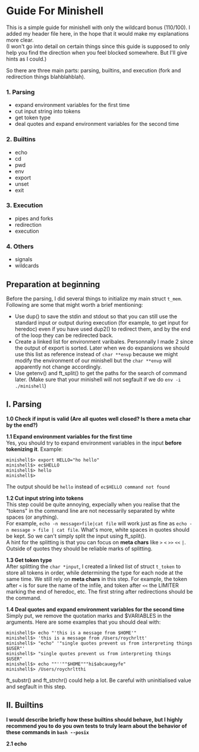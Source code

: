 # Guide For Minishell  

This is a simple guide for minishell with only the wildcard bonus (110/100). I added my header file here, in the hope that it would make my explanations more clear.  
(I won't go into detail on certain things since this guide is supposed to only help you find the direction when you feel blocked somewhere. But I'll give hints as I could.)  
  
So there are three main parts: parsing, builtins, and execution (fork and redirection things blahblahblah).  
### 1. Parsing  
   - expand environment variables for the first time  
   - cut input string into tokens  
   - get token type  
   - deal quotes and expand environment variables for the second time  
### 2. Builtins  
   - echo  
   - cd  
   - pwd  
   - env  
   - export  
   - unset  
   - exit  
### 3. Execution  
   - pipes and forks  
   - redirection  
   - execution  
 ### 4. Others  
   - signals  
   - wildcards  

## Preparation at beginning  
  Before the parsing, I did several things to initialize my main struct `t_mem`. Following are some that might worth a brief mentioning:  
  - Use dup() to save the stdin and stdout so that you can still use the standard input or output during execution (for example, to get input for heredoc) even if you have used dup2() to redirect them, and by the end of the loop they can be redirected back.  
  - Create a linked list for environment varibales. Personnally I made 2 since the output of export is sorted. Later when we do expansions we should use this list as reference instead of `char **envp` because we might modify the environment of our minishell but the `char **envp` will apparently not change accordingly.  
  - Use getenv() and ft_split() to get the paths for the search of command later. (Make sure that your minishell will not segfault if we do `env -i ./minishell`)  

 
## I. Parsing  
**1.0 Check if input is valid (Are all quotes well closed? Is there a meta char by the end?)**  
  
**1.1 Expand environment variables for the first time**  
  Yes, you should try to expand environment variables in the input **before tokenizing it**.
  Example:  
  ```
  minishell$> export HELLO="ho hello"  
  minishell$> ec$HELLO  
  minishell$> hello  
  minishell$>    
  ```
  The output should be `hello` instead of `ec$HELLO command not found`  
    
**1.2 Cut input string into tokens**  
  This step could be quite annoying, expecially when you realise that the "tokens" in the command line are not necessarily separated by white spaces (or anything).  
  For example, `echo -n message>file|cat file` will work just as fine as `echo -n message > file | cat file`.
  What's more, white spaces in quotes should be kept. So we can't simply split the input using ft_split().  
  A hint for the splitting is that you can focus on **meta chars** like `>` `<` `>>` `<<` `|`. Outside of quotes they should be reliable marks of splitting.  
  
**1.3 Get token type**  
  After splitting the `char *input`, I created a linked list of struct `t_token` to store all tokens in order, while determining the type for each node at the same time. We still rely on **meta chars** in this step. For example, the token after `<` is for sure the name of the infile, and token after `<<` the LIMITER marking the end of heredoc, etc. The first string after redirections should be the command.  
  
**1.4 Deal quotes and expand environment variables for the second time**  
  Simply put, we remove the quotation marks and $VARIABLES in the arguments. Here are some examples that you should deal with:  
  ```
  minishell$> echo "'this is a message from $HOME'"  
  minishell$> 'this is a message from /Users/roychrltt'  
  minishell$> "echo" '"single quotes prevent us from interpreting things     $USER"'  
  minishell$> "single quotes prevent us from interpreting things     $USER"  
  minishell$> echo ""''""$HOME"""hi$abcauegyfe"  
  minishell$> /Users/roychrltthi
  ```  
  ft_substr() and ft_strchr() could help a lot. Be careful with uninitialised value and segfault in this step.  
  
## II. Builtins  
**I would describe briefly how these builtins should behave, but I highly recommend you to do you own tests to truly learn about the behavior of these commands in `bash --posix`**  

**2.1 echo**  
